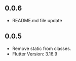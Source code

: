 ## 0.0.6
- README.md file update

## 0.0.5

- Remove static from classes.
- Flutter Version: 3.16.9
